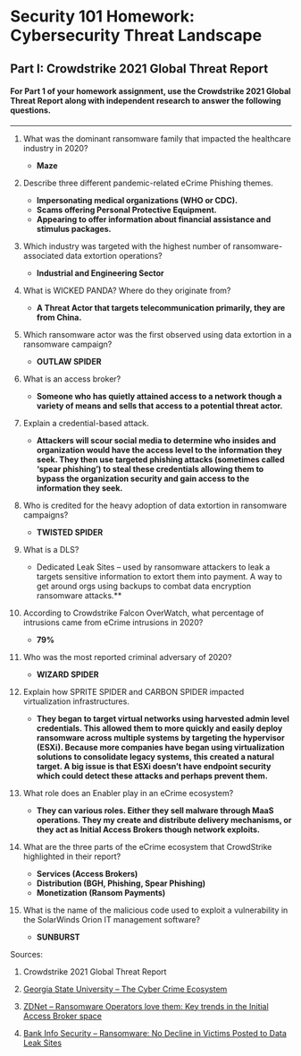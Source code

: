 # Security 101 Homework: Cybersecurity Threat Landscape
## Part I: Crowdstrike 2021 Global Threat Report
#### For Part 1 of your homework assignment, use the Crowdstrike 2021 Global Threat Report along with independent research to answer the following questions.
________________________________________
1.	What was the dominant ransomware family that impacted the healthcare industry in 2020?
    * **Maze**

2.	Describe three different pandemic-related eCrime Phishing themes.
    * **Impersonating medical organizations (WHO or CDC).**
    * **Scams offering Personal Protective Equipment.**
    * **Appearing to offer information about financial assistance and stimulus packages.**

3.	Which industry was targeted with the highest number of ransomware-associated data extortion operations?
    * **Industrial and Engineering Sector**

4.	What is WICKED PANDA? Where do they originate from?
    * **A Threat Actor that targets telecommunication primarily, they are from China.**

5.	Which ransomware actor was the first observed using data extortion in a ransomware campaign?
    * **OUTLAW SPIDER**

6.	What is an access broker? 
    * **Someone who has quietly attained access to a network though a variety of means and sells that access to a potential threat actor.**

7.	Explain a credential-based attack.
    * **Attackers will scour social media to determine who insides and organization would have the access level to the information they seek.  They then use targeted phishing attacks (sometimes called ‘spear phishing’) to steal these credentials allowing them to bypass the organization security and gain access to the information they seek.**

8.	Who is credited for the heavy adoption of data extortion in ransomware campaigns?
    * **TWISTED SPIDER**

9.	What is a DLS?
    * Dedicated Leak Sites – used by ransomware attackers to leak a targets sensitive information to extort them into payment. A way to get around orgs using backups to combat data encryption ransomware attacks.**

10.	According to Crowdstrike Falcon OverWatch, what percentage of intrusions came from eCrime intrusions in 2020? 
    * **79%**

11.	Who was the most reported criminal adversary of 2020? 
    * **WIZARD SPIDER**

12.	Explain how SPRITE SPIDER and CARBON SPIDER impacted virtualization infrastructures.
    * **They began to target virtual networks using harvested admin level credentials. This allowed them to more quickly and easily deploy ransomware across multiple systems by targeting the hypervisor (ESXi). Because more companies have began using virtualization solutions to consolidate legacy systems, this created a natural target. A big issue is that ESXi doesn’t have endpoint security which could detect these attacks and perhaps prevent them.**

13.	What role does an Enabler play in an eCrime ecosystem?
    * **They can various roles. Either they sell malware through MaaS operations.  They my create and distribute delivery mechanisms, or they act as Initial Access Brokers though network exploits.**

 
14.	What are the three parts of the eCrime ecosystem that CrowdStrike highlighted in their report?
    * **Services (Access Brokers)**
    * **Distribution (BGH, Phishing, Spear Phishing)**
    * **Monetization (Ransom Payments)**
	
15.	What is the name of the malicious code used to exploit a vulnerability in the SolarWinds Orion IT management software?
    * **SUNBURST**

Sources:
1. Crowdstrike 2021 Global Threat Report

2. [Georgia State University – The Cyber Crime Ecosystem](https://ebcs.gsu.edu/about/cybercrime-ecosystem/)

3. [ZDNet – Ransomware Operators love them: Key trends in the Initial Access Broker space](https://www.zdnet.com/article/ransomware-operators-love-them-key-trends-in-the-initial-access-broker-space/)


4. [Bank Info Security – Ransomware: No Decline in Victims Posted to Data Leak Sites](https://www.bankinfosecurity.com/ransomware-no-decline-in-victims-posted-to-data-leak-sites-a-17719)


